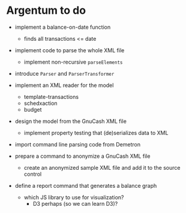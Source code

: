 # Argentum to do

- implement a balance-on-date function
    - finds all transactions <= date

- implement code to parse the whole XML file
    - implement non-recursive `parseElements`
- introduce `Parser` and `ParserTransformer`

- implement an XML reader for the model
    - template-transactions
    - schedxaction
    - budget
- design the model from the GnuCash XML file
    - implement property testing that (de)serializes data to XML
- import command line parsing code from Demetron
- prepare a command to anonymize a GnuCash XML file
    - create an anonymized sample XML file and add it to the source control
- define a report command that generates a balance graph
    - which JS library to use for visualization?
        - D3 perhaps (so we can learn D3)?